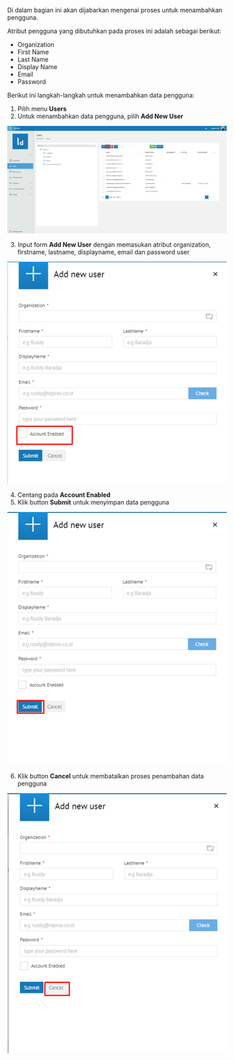 Di dalam bagian ini akan dijabarkan mengenai proses untuk menambahkan pengguna. 

Atribut pengguna yang dibutuhkan pada proses ini adalah sebagai berikut:

- Organization
- First Name
- Last Name
- Display Name
- Email
- Password

Berikut ini langkah-langkah untuk menambahkan data pengguna:
	
1. Pilih menu **Users**
2. Untuk menambahkan data pengguna, pilih **Add New User**

![Gambar Add User](_static/Gambar2.1_1.png/?sanitize=true)

3. Input form **Add New User** dengan memasukan atribut organization, firstname, lastname, displayname, email dan password user

![Gambar Account Enable](_static/Gambar2.1_2.png/?sanitize=true)

4. Centang pada **Account Enabled**
5. Klik button **Submit** untuk menyimpan data pengguna

![Gambar Submit User](_static/Gambar2.1_3.png/?sanitize=true)

6. Klik button **Cancel** untuk membatalkan proses penambahan data pengguna
	
![Gambar Cancel Submit](_static/Gambar2.1_4.png/?sanitize=true)